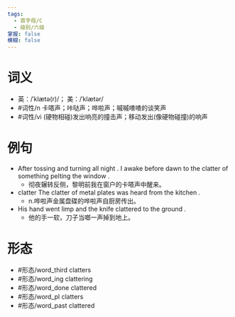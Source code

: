 ```yaml
---
tags:
  - 首字母/C
  - 级别/六级
掌握: false
模糊: false
---
```

# 词义
- 英：/ˈklætə(r)/； 美：/ˈklætər/
- #词性/n  卡嗒声；咔哒声；哗啦声；嘁嘁喳喳的谈笑声
- #词性/vi  (硬物相碰)发出响亮的撞击声；移动发出(像硬物碰撞)的响声
# 例句
- After tossing and turning all night . I awake before dawn to the clatter of something pelting the window .
	- 彻夜辗转反侧，黎明前我在窗户的卡嗒声中醒来。
- clatter The clatter of metal plates was heard from the kitchen .
	- n.哗啦声金属盘碟的哗啦声自厨房传出。
- His hand went limp and the knife clattered to the ground .
	- 他的手一软，刀子当啷一声掉到地上。
# 形态
- #形态/word_third clatters
- #形态/word_ing clattering
- #形态/word_done clattered
- #形态/word_pl clatters
- #形态/word_past clattered
